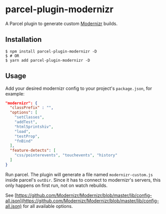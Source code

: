 # parcel-plugin-modernizr
A Parcel plugin to generate custom [Modernizr](https://github.com/Modernizr/Modernizr) builds.

## Installation
```shell
$ npm install parcel-plugin-modernizr -D
$ # OR
$ yarn add parcel-plugin-modernizr -D
```
## Usage
Add your desired modernizr config to your project's `package.json`, for example:

```json
"modernizr": {
  "classPrefix" : "",
  "options": [
    "setClasses",
    "addTest",
    "html5printshiv",
    "load",
    "testProp",
    "fnBind"
  ],
  "feature-detects": [
    "css/pointerevents", "touchevents", "history"
  ]
}
```
Run parcel. The plugin will generate a file named `modernizr-custom.js` inside parcel's `outDir`. Since it has to connect to modernizr's servers, this only happens on first run, not on watch rebuilds.

See [https://github.com/Modernizr/Modernizr/blob/master/lib/config-all.json](https://github.com/Modernizr/Modernizr/blob/master/lib/config-all.json) for all available options.